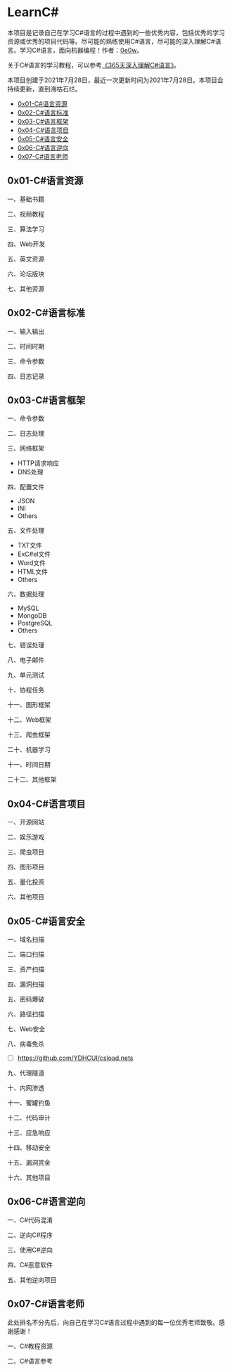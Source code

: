 # LearnC#

本项目是记录自己在学习C#语言的过程中遇到的一些优秀内容，包括优秀的学习资源或优秀的项目代码等。尽可能的熟练使用C#语言，尽可能的深入理解C#语言。学习C#语言，面向机器编程！作者：[0e0w](https://github.C#om/0e0w/LearnC#)。

关于C#语言的学习教程，可以参考[《365天深入理解C#语言》]()。

本项目创建于2021年7月28日，最近一次更新时间为2021年7月28日。本项目会持续更新，直到海枯石烂。

- [0x01-C#语言资源]()
- [0x02-C#语言标准]()
- [0x03-C#语言框架]()
- [0x04-C#语言项目]()
- [0x05-C#语言安全]()
- [0x06-C#语言逆向]()
- [0x07-C#语言老师]()

## 0x01-C#语言资源

一、基础书籍

二、视频教程

三、算法学习

四、Web开发

五、英文资源

六、论坛版块

七、其他资源

## 0x02-C#语言标准

一、输入输出

二、时间时期

三、命令参数

四、日志记录

## 0x03-C#语言框架

一、命令参数

二、日志处理

三、网络框架

- HTTP请求响应
- DNS处理

四、配置文件

- JSON
- INI
- Others

五、文件处理

- TXT文件
- ExC#el文件
- Word文件
- HTML文件
- Others

六、数据处理

-  MySQL
-  MongoDB
-  PostgreSQL
-  Others

七、错误处理

八、电子邮件

九、单元测试

十、协程任务

十一、图形框架

十二、Web框架

十三、爬虫框架

二十、机器学习

十一、时间日期

二十二、其他框架

## 0x04-C#语言项目

一、开源网站

二、娱乐游戏

三、爬虫项目

四、图形项目

五、量化投资

六、其他项目

## 0x05-C#语言安全

一、域名扫描

二、端口扫描

三、资产扫描

四、漏洞扫描

五、密码爆破

六、路径扫描

七、Web安全

八、病毒免杀

- [ ] https://github.com/YDHCUI/csload.nets

九、代理隧道

十、内网渗透

十一、蜜罐钓鱼

十二、代码审计

十三、应急响应

十四、移动安全

十五、漏洞赏金

十六、其他项目

## 0x06-C#语言逆向

一、C#代码混淆

二、逆向C#程序

三、使用C#逆向

四、C#恶意软件

五、其他逆向项目

## 0x07-C#语言老师

此处排名不分先后，向自己在学习C#语言过程中遇到的每一位优秀老师致敬。感谢感谢！

一、C#教程资源

二、C#语言参考